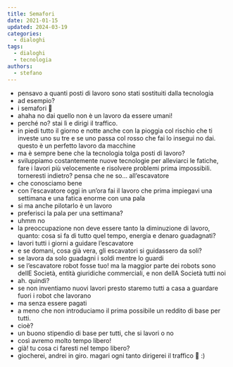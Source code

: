 ```yaml
---
title: Semafori
date: 2021-01-15
updated: 2024-03-19
categories:
  - dialoghi
tags:
  - dialoghi
  - tecnologia
authors:
  - stefano
---
```


- pensavo a quanti posti di lavoro sono stati sostituiti dalla tecnologia
- ad esempio?
- i semafori 🚦
- ahaha no dai quello non è un lavoro da essere umani!
- perché no? stai lì e dirigi il traffico.
- in piedi tutto il giorno e notte anche con la pioggia col rischio che ti investe uno su tre e se uno passa col rosso che fai lo insegui no dai. questo è un perfetto lavoro da macchine
- ma è sempre bene che la tecnologia tolga posti di lavoro?
- sviluppiamo costantemente nuove tecnologie per alleviarci le fatiche, fare i lavori più velocemente e risolvere problemi prima impossibili. torneresti indietro? pensa che ne so... all’escavatore
- che conosciamo bene
- con l’escavatore oggi in un’ora fai il lavoro che prima impiegavi una settimana e una fatica enorme con una pala
- si ma anche pilotarlo è un lavoro
- preferisci la pala per una settimana?
- uhmm no
- la preoccupazione non deve essere tanto la diminuzione di lavoro, quanto: cosa si fa di tutto quel tempo, energia e denaro guadagnati?
- lavori tutti i giorni a guidare l’escavatore
- e se domani, cosa già vera, gli escavatori si guidassero da soli?
- se lavora da solo guadagni i soldi mentre lo guardi
- se l’escavatore robot fosse tuo! ma la maggior parte dei robots sono dellE Società, entità giuridiche commerciali, e non dellA Società tutti noi
- ah. quindi?
- se non inventiamo nuovi lavori presto staremo tutti a casa a guardare fuori i robot che lavorano
- ma senza essere pagati
- a meno che non introduciamo il prima possibile un reddito di base per tutti.
- cioè?
- un buono stipendio di base per tutti, che si lavori o no
- così avremo molto tempo libero!
- già! tu cosa ci faresti nel tempo libero?
- giocherei, andrei in giro. magari ogni tanto dirigerei il traffico 🚦 :)
